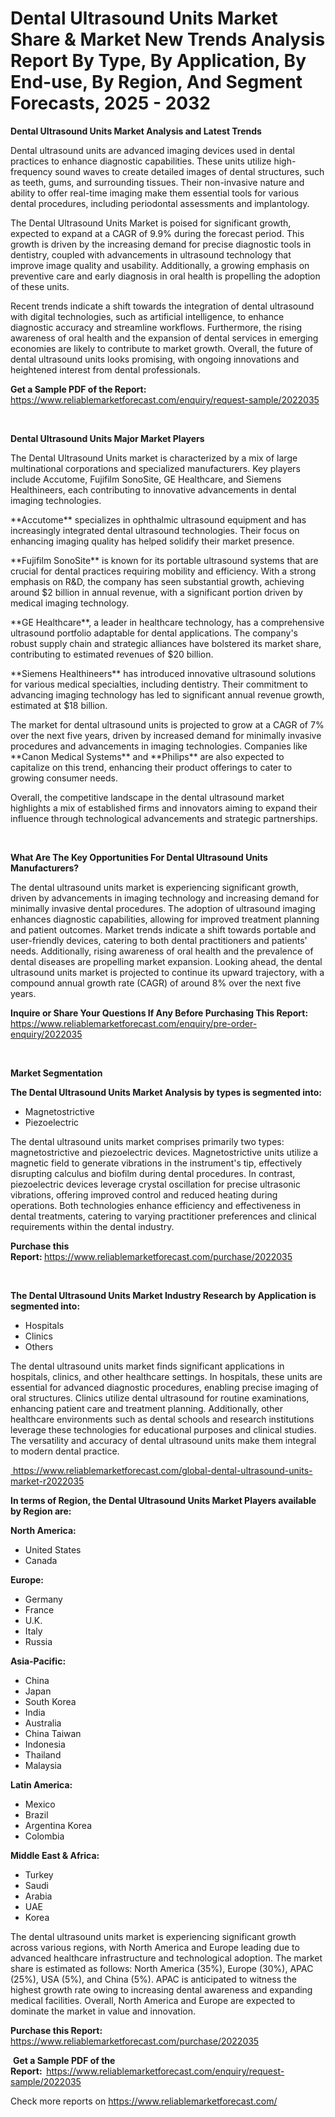 <p><h1>Dental Ultrasound Units Market Share & Market New Trends Analysis Report By Type, By Application, By End-use, By Region, And Segment Forecasts, 2025 - 2032</h1></p><p><strong>Dental Ultrasound Units Market Analysis and Latest Trends</strong></p>
<p><p>Dental ultrasound units are advanced imaging devices used in dental practices to enhance diagnostic capabilities. These units utilize high-frequency sound waves to create detailed images of dental structures, such as teeth, gums, and surrounding tissues. Their non-invasive nature and ability to offer real-time imaging make them essential tools for various dental procedures, including periodontal assessments and implantology.</p><p>The Dental Ultrasound Units Market is poised for significant growth, expected to expand at a CAGR of 9.9% during the forecast period. This growth is driven by the increasing demand for precise diagnostic tools in dentistry, coupled with advancements in ultrasound technology that improve image quality and usability. Additionally, a growing emphasis on preventive care and early diagnosis in oral health is propelling the adoption of these units.</p><p>Recent trends indicate a shift towards the integration of dental ultrasound with digital technologies, such as artificial intelligence, to enhance diagnostic accuracy and streamline workflows. Furthermore, the rising awareness of oral health and the expansion of dental services in emerging economies are likely to contribute to market growth. Overall, the future of dental ultrasound units looks promising, with ongoing innovations and heightened interest from dental professionals.</p></p>
<p><strong>Get a Sample PDF of the Report:&nbsp;</strong> <a href="https://www.reliablemarketforecast.com/enquiry/request-sample/2022035?utm_campaign=3169&utm_medium=2&utm_source=Github&utm_content=ia&utm_term=29032025&utm_id=dental-ultrasound-units">https://www.reliablemarketforecast.com/enquiry/request-sample/2022035</a></p>
<p>&nbsp;</p>
<p><strong>Dental Ultrasound Units Major Market Players</strong></p>
<p><p>The Dental Ultrasound Units market is characterized by a mix of large multinational corporations and specialized manufacturers. Key players include Accutome, Fujifilm SonoSite, GE Healthcare, and Siemens Healthineers, each contributing to innovative advancements in dental imaging technologies.</p><p>**Accutome** specializes in ophthalmic ultrasound equipment and has increasingly integrated dental ultrasound technologies. Their focus on enhancing imaging quality has helped solidify their market presence.</p><p>**Fujifilm SonoSite** is known for its portable ultrasound systems that are crucial for dental practices requiring mobility and efficiency. With a strong emphasis on R&D, the company has seen substantial growth, achieving around $2 billion in annual revenue, with a significant portion driven by medical imaging technology.</p><p>**GE Healthcare**, a leader in healthcare technology, has a comprehensive ultrasound portfolio adaptable for dental applications. The company's robust supply chain and strategic alliances have bolstered its market share, contributing to estimated revenues of $20 billion.</p><p>**Siemens Healthineers** has introduced innovative ultrasound solutions for various medical specialties, including dentistry. Their commitment to advancing imaging technology has led to significant annual revenue growth, estimated at $18 billion.</p><p>The market for dental ultrasound units is projected to grow at a CAGR of 7% over the next five years, driven by increased demand for minimally invasive procedures and advancements in imaging technologies. Companies like **Canon Medical Systems** and **Philips** are also expected to capitalize on this trend, enhancing their product offerings to cater to growing consumer needs.</p><p>Overall, the competitive landscape in the dental ultrasound market highlights a mix of established firms and innovators aiming to expand their influence through technological advancements and strategic partnerships.</p></p>
<p>&nbsp;</p>
<p><strong>What Are The Key Opportunities For Dental Ultrasound Units Manufacturers?</strong></p>
<p><p>The dental ultrasound units market is experiencing significant growth, driven by advancements in imaging technology and increasing demand for minimally invasive dental procedures. The adoption of ultrasound imaging enhances diagnostic capabilities, allowing for improved treatment planning and patient outcomes. Market trends indicate a shift towards portable and user-friendly devices, catering to both dental practitioners and patients' needs. Additionally, rising awareness of oral health and the prevalence of dental diseases are propelling market expansion. Looking ahead, the dental ultrasound units market is projected to continue its upward trajectory, with a compound annual growth rate (CAGR) of around 8% over the next five years.</p></p>
<p><strong>Inquire or Share Your Questions If Any Before Purchasing This Report:</strong> <a href="https://www.reliablemarketforecast.com/enquiry/pre-order-enquiry/2022035?utm_campaign=3169&utm_medium=2&utm_source=Github&utm_content=ia&utm_term=29032025&utm_id=dental-ultrasound-units">https://www.reliablemarketforecast.com/enquiry/pre-order-enquiry/2022035</a></p>
<p>&nbsp;</p>
<p><strong>Market Segmentation</strong></p>
<p><strong>The Dental Ultrasound Units Market Analysis by types is segmented into:</strong></p>
<p><ul><li>Magnetostrictive</li><li>Piezoelectric</li></ul></p>
<p><p>The dental ultrasound units market comprises primarily two types: magnetostrictive and piezoelectric devices. Magnetostrictive units utilize a magnetic field to generate vibrations in the instrument's tip, effectively disrupting calculus and biofilm during dental procedures. In contrast, piezoelectric devices leverage crystal oscillation for precise ultrasonic vibrations, offering improved control and reduced heating during operations. Both technologies enhance efficiency and effectiveness in dental treatments, catering to varying practitioner preferences and clinical requirements within the dental industry.</p></p>
<p><strong>Purchase this Report:&nbsp;</strong><a href="https://www.reliablemarketforecast.com/purchase/2022035?utm_campaign=3169&utm_medium=2&utm_source=Github&utm_content=ia&utm_term=29032025&utm_id=dental-ultrasound-units">https://www.reliablemarketforecast.com/purchase/2022035</a></p>
<p>&nbsp;</p>
<p><strong>The Dental Ultrasound Units Market Industry Research by Application is segmented into:</strong></p>
<p><ul><li>Hospitals</li><li>Clinics</li><li>Others</li></ul></p>
<p><p>The dental ultrasound units market finds significant applications in hospitals, clinics, and other healthcare settings. In hospitals, these units are essential for advanced diagnostic procedures, enabling precise imaging of oral structures. Clinics utilize dental ultrasound for routine examinations, enhancing patient care and treatment planning. Additionally, other healthcare environments such as dental schools and research institutions leverage these technologies for educational purposes and clinical studies. The versatility and accuracy of dental ultrasound units make them integral to modern dental practice.</p></p>
<p><a href="https://www.reliablemarketforecast.com/global-dental-ultrasound-units-market-r2022035?utm_campaign=3169&utm_medium=2&utm_source=Github&utm_content=ia&utm_term=29032025&utm_id=dental-ultrasound-units">&nbsp;https://www.reliablemarketforecast.com/global-dental-ultrasound-units-market-r2022035</a></p>
<p><strong>In terms of Region, the Dental Ultrasound Units Market Players available by Region are:</strong></p>
<p>
    <p> <strong> North America: </strong>
        <ul>
            <li>United States</li>
            <li>Canada</li>
        </ul>
        </p> 
    <p> <strong> Europe: </strong>
        <ul>
            <li>Germany</li>
            <li>France</li>
            <li>U.K.</li>
            <li>Italy</li>
            <li>Russia</li>
        </ul>
        </p> 
    <p> <strong> Asia-Pacific: </strong>
        <ul>
            <li>China</li>
            <li>Japan</li>
            <li>South Korea</li>
            <li>India</li>
            <li>Australia</li>
            <li>China Taiwan</li>
            <li>Indonesia</li>
            <li>Thailand</li>
            <li>Malaysia</li>
        </ul>
        </p> 
    <p> <strong> Latin America: </strong>
        <ul>
            <li>Mexico</li>
            <li>Brazil</li>
            <li>Argentina Korea</li>
            <li>Colombia</li>
        </ul>
        </p> 
    <p> <strong> Middle East & Africa: </strong>
        <ul>
            <li>Turkey</li>
            <li>Saudi</li>
            <li>Arabia</li>
            <li>UAE</li>
            <li>Korea</li>
        </ul>
    </p>
    </p>
<p><p>The dental ultrasound units market is experiencing significant growth across various regions, with North America and Europe leading due to advanced healthcare infrastructure and technological adoption. The market share is estimated as follows: North America (35%), Europe (30%), APAC (25%), USA (5%), and China (5%). APAC is anticipated to witness the highest growth rate owing to increasing dental awareness and expanding medical facilities. Overall, North America and Europe are expected to dominate the market in value and innovation.</p></p>
<p><strong>Purchase this Report: </strong><a href="https://www.reliablemarketforecast.com/purchase/2022035?utm_campaign=3169&utm_medium=2&utm_source=Github&utm_content=ia&utm_term=29032025&utm_id=dental-ultrasound-units">https://www.reliablemarketforecast.com/purchase/2022035</a></p>
<p>&nbsp;<strong>Get a Sample PDF of the Report:&nbsp;&nbsp;</strong><a href="https://www.reliablemarketforecast.com/enquiry/request-sample/2022035?utm_campaign=3169&utm_medium=2&utm_source=Github&utm_content=ia&utm_term=29032025&utm_id=dental-ultrasound-units">https://www.reliablemarketforecast.com/enquiry/request-sample/2022035</a></p>
<p><strong></strong></p>
<p>Check more reports on <a href="https://www.reliablemarketforecast.com/?utm_campaign=3169&utm_medium=2&utm_source=Github&utm_content=ia&utm_term=29032025&utm_id=dental-ultrasound-units">https://www.reliablemarketforecast.com/</a></p>